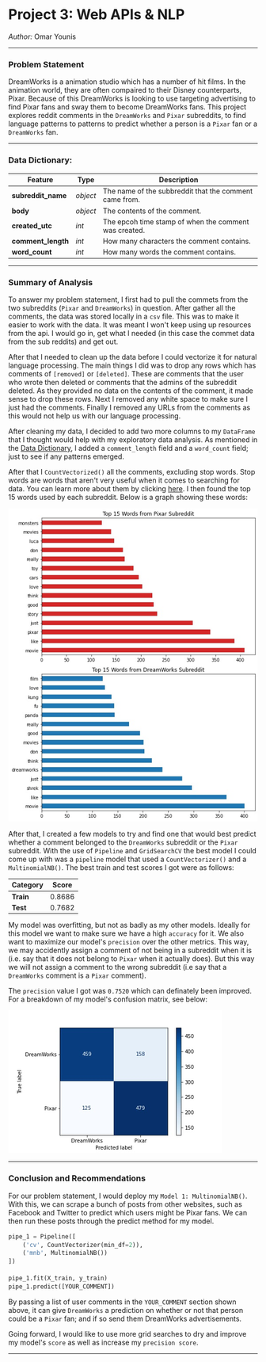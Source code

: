 # Project 3: Web APIs & NLP

_Author:_ Omar Younis

---

### Problem Statement

DreamWorks is a animation studio which has a number of hit films. In the animation world, they are often compaired to their Disney counterparts, Pixar. Because of this DreamWorks is looking to use targeting advertising to find Pixar fans and sway them to become DreamWorks fans. This project explores reddit comments in the `DreamWorks` and `Pixar` subreddits, to find language patterns to patterns to predict whether a person is a `Pixar` fan or a `DreamWorks` fan.

---

### Data Dictionary:
|Feature|Type|Description|
|---|---|---|
|**subreddit_name**|*object*|The name of the subbreddit that the comment came from.|
|**body**|*object*|The contents of the comment.|
|**created_utc**|*int*|The epcoh time stamp of when the comment was created.|
|**comment_length**|*int*|How many characters the comment contains.|
|**word_count**|*int*|How many words the comment contains.|

---

### Summary of Analysis

To answer my problem statement, I first had to pull the commets from the two subreddits (`Pixar` and `DreamWorks`) in question. After gather all the comments, the data was stored locally in a `csv` file. This was to make it easier to work with the data. It was meant I won't keep using up resources from the api. I would go in, get what I needed (in this case the commet data from the sub reddits) and get out.

After that I needed to clean up the data before I could vectorize it for natural language processing. The main things I did was to drop any rows which has comments of `[removed]` or `[deleted]`. These are comments that the user who wrote then deleted or comments that the admins of the subreddit deleted. As they provided no data on the contents of the comment, it made sense to drop these rows. Next I removed any white space to make sure I just had the comments. Finally I removed any URLs from the comments as this would not help us with our language processing.

After cleaning my data, I decided to add two more columns to my `DataFrame` that I thought would help with my exploratory data analysis. As mentioned in the [Data Dictionary](#Data-Dictionary:), I added a `comment_length` field and a `word_count` field; just to see if any patterns emerged.

After that I `CountVectorized()` all the comments, excluding stop words. Stop words are words that aren't very useful when it comes to searching for data. You can learn more about them by clicking [here](https://en.wikipedia.org/wiki/Stop_word). I then found the top 15 words used by each subreddit. Below is a graph showing these words:

![Top 15 Most Used Words by Subreddit](https://raw.githubusercontent.com/osyounis/reddit_nlp/main/figures/Frequent%20Words%20Bases%20on%20Subreddit.jpg)

After that, I created a few models to try and find one that would best predict whether a comment belonged to the `DreamWorks` subreddit or the `Pixar` subreddit. With the use of `Pipeline` and `GridSearchCV` the best model I could come up with was a `pipeline` model that used a `CountVectorizer()` and a `MultinomialNB()`. The best train and test scores I got were as follows:

|Category|Score|
|---|---|
|**Train**|0.8686|
|**Test**|0.7682|

My model was overfitting, but not as badly as my other models. Ideally for this model we want to make sure we have a high `accuracy` for it. We also want to maximize our model's `precision` over the other metrics. This way, we may accidently assign a comment of not being in a subreddit when it is (i.e. say that it does not belong to `Pixar` when it actually does). But this way we will not assign a comment to the wrong subreddit (i.e say that a `DreamWorks` comment is a `Pixar` comment).

The `precision` value I got was `0.7520` which can definately been improved. For a breakdown of my model's confusion matrix, see below:

![Final Model Confusion Matrix](https://raw.githubusercontent.com/osyounis/reddit_nlp/main/figures/Confusion%20Matrix.jpg)

---

### Conclusion and Recommendations

For our problem statement, I would deploy my `Model 1: MultinomialNB()`. With this, we can scrape a bunch of posts from other websites, such as Facebook and Twitter to predict which users might be Pixar fans. We can then run these posts through the predict method for my model.
``` python
pipe_1 = Pipeline([
    ('cv', CountVectorizer(min_df=2)),
    ('mnb', MultinomialNB())
])

pipe_1.fit(X_train, y_train)
pipe_1.predict([YOUR_COMMENT])
```

By passing a list of user comments in the `YOUR_COMMENT` section shown above, it can give `DreamWorks` a prediction on whether or not that person could be a `Pixar` fan; and if so send them DreamWorks advertisements.

Going forward, I would like to use more grid searches to dry and improve my model's `score` as well as increase my `precision score`.

---
